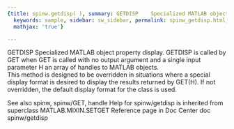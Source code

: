 ```yaml
---
{title: spinw.getdisp( ), summary: GETDISP    Specialized MATLAB object property display.,
  keywords: sample, sidebar: sw_sidebar, permalink: spinw_getdisp.html, folder: spinw,
  mathjax: 'true'}

---
```

GETDISP    Specialized MATLAB object property display.
   GETDISP is called by GET when GET is called with no output argument 
   and a single input parameter H an array of handles to MATLAB objects.  
   This method is designed to be overridden in situations where a
   special display format is desired to display the results returned by
   GET(H).  If not overridden, the default display format for the class
   is used.
 
   See also spinw, spinw/GET, handle
Help for spinw/getdisp is inherited from superclass MATLAB.MIXIN.SETGET
   Reference page in Doc Center
      doc spinw/getdisp
